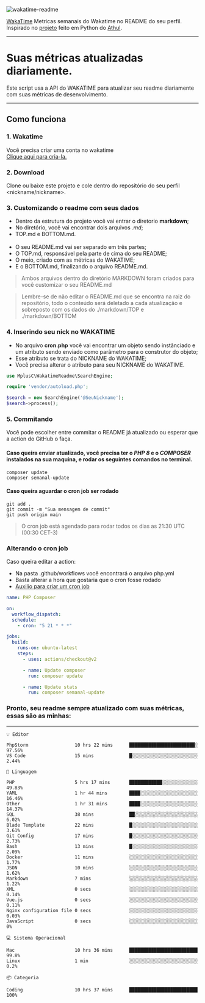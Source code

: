 ![wakatime-readme](https://socialify.git.ci/bymatheus/wakatime-readme/image?description=1&descriptionEditable=M%C3%A9tricas%20semanais%20do%20Wakatime%20no%20seu%20README%20de%20perfil.&font=KoHo&forks=1&language=1&owner=1&pattern=Signal&stargazers=1&theme=Dark)

[WakaTime](https://wakatime.com) Metricas semanais do Wakatime no README do seu perfil. <br>
Inspirado no [projeto](https://github.com/athul/waka-readme) feito em Python do [Athul](https://github.com/athul).
___

# Suas métricas atualizadas diariamente.
Este script usa a API do WAKATIME para atualizar seu readme diariamente com suas métricas de desenvolvimento.

___

## Como funciona

### 1. Wakatime
Você precisa criar uma conta no wakatime <br>
[Clique aqui para cria-la.](https://wakatime.com) 

### 2. Download
Clone ou baixe este projeto e cole dentro do repositório do seu perfil <nickname/nickname>.

### 3. Customizando o readme com seus dados
- Dentro da estrutura do projeto você vai entrar o diretorio **markdown**;  
- No diretório, você vai encontrar dois arquivos *.md*;
- TOP.md e BOTTOM.md.
<br><br>
- O seu README.md vai ser separado em três partes; 
- O TOP.md, responsável pela parte de cima do seu README;
- O meio, criado com as métricas do WAKATIME;
- E o BOTTOM.md, finalizando o arquivo README.md.<br>

> Ambos arquivos dentro do diretório MARKDOWN foram criados para você customizar o seu README.md

> Lembre-se de não editar o README.md que se encontra na raiz do repositório, todo o conteúdo será deletado a cada atualização e sobreposto com os dados do ./markdown/TOP e ./markdown/BOTTOM

### 4. Inserindo seu nick no WAKATIME
- No arquivo **cron.php** você vai encontrar um objeto sendo instânciado e um atributo sendo enviado como parâmetro para o construtor do objeto;
- Esse atributo se trata do NICKNAME do WAKATIME;
- Você precisa alterar o atributo para seu NICKNAME do WAKATIME.

```php
use MplusC\WakatimeReadme\SearchEngine;

require 'vendor/autoload.php';

$search = new SearchEngine('@SeuNickname');
$search->process();
```

### 5. Commitando
Você pode escolher entre commitar o README já atualizado ou esperar que a action do GitHub o faça. <br>

#### Caso queira enviar atualizado, você precisa ter o *PHP 8* e o *COMPOSER* instalados na sua maquina, e rodar os seguintes comandos no terminal.
```composer
composer update
composer semanal-update 
```

#### Caso queira aguardar o cron job ser rodado 
```git 
git add .
git commit -m "Sua mensagem de commit"
git push origin main
```

>O cron job está agendado para rodar todos os dias as 21:30 UTC (00:30 CET-3) 

### Alterando o cron job
Caso queira editar a action:

- Na pasta .github/workflows você encontrará o arquivo php.yml
- Basta alterar a hora que gostaria que o cron fosse rodado
- [Auxilio para criar um cron job](https://crontab.guru)

```yml
name: PHP Composer

on:
  workflow_dispatch:
  schedule:
    - cron: "5 21 * * *"

jobs:
  build:
    runs-on: ubuntu-latest
    steps:
      - uses: actions/checkout@v2

      - name: Update composer
        run: composer update

      - name: Update stats
        run: composer semanal-update
```

### Pronto, seu readme sempre atualizado com suas métricas, essas são as minhas:

___
```text
💡 Editor

PhpStorm                 10 hrs 22 mins      ████████████████████████░     97.56%
VS Code                  15 mins             █░░░░░░░░░░░░░░░░░░░░░░░░      2.44%
```
```text
💬 Linguagem

PHP                      5 hrs 17 mins       ████████████░░░░░░░░░░░░░     49.83%
YAML                     1 hr 44 mins        ████░░░░░░░░░░░░░░░░░░░░░     16.46%
Other                    1 hr 31 mins        ████░░░░░░░░░░░░░░░░░░░░░     14.37%
SQL                      38 mins             ██░░░░░░░░░░░░░░░░░░░░░░░      6.02%
Blade Template           22 mins             █░░░░░░░░░░░░░░░░░░░░░░░░      3.61%
Git Config               17 mins             █░░░░░░░░░░░░░░░░░░░░░░░░      2.73%
Bash                     13 mins             █░░░░░░░░░░░░░░░░░░░░░░░░      2.09%
Docker                   11 mins             ░░░░░░░░░░░░░░░░░░░░░░░░░      1.77%
JSON                     10 mins             ░░░░░░░░░░░░░░░░░░░░░░░░░      1.62%
Markdown                 7 mins              ░░░░░░░░░░░░░░░░░░░░░░░░░      1.22%
XML                      0 secs              ░░░░░░░░░░░░░░░░░░░░░░░░░      0.14%
Vue.js                   0 secs              ░░░░░░░░░░░░░░░░░░░░░░░░░      0.11%
Nginx configuration file 0 secs              ░░░░░░░░░░░░░░░░░░░░░░░░░      0.03%
JavaScript               0 secs              ░░░░░░░░░░░░░░░░░░░░░░░░░         0%
```
```text
💻 Sistema Operacional

Mac                      10 hrs 36 mins      █████████████████████████      99.8%
Linux                    1 min               ░░░░░░░░░░░░░░░░░░░░░░░░░       0.2%
```
```text
📦 Categoria

Coding                   10 hrs 37 mins      █████████████████████████       100%
```
